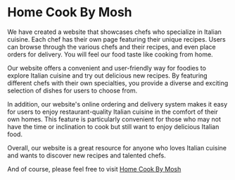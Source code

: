# Home Cook By Mosh

We have created a website that showcases chefs who specialize in Italian cuisine. Each chef has their own page featuring their unique recipes. Users can browse through the various chefs and their recipes, and even place orders for delivery. You will feel our food taste like cooking from home.

Our website offers a convenient and user-friendly way for foodies to explore Italian cuisine and try out delicious new recipes. By featuring different chefs with their own specialties, you provide a diverse and exciting selection of dishes for users to choose from.

In addition, our website's online ordering and delivery system makes it easy for users to enjoy restaurant-quality Italian cuisine in the comfort of their own homes. This feature is particularly convenient for those who may not have the time or inclination to cook but still want to enjoy delicious Italian food.

Overall, our website is a great resource for anyone who loves Italian cuisine and wants to discover new recipes and talented chefs.

And of course, please feel free to visit [Home Cook By Mosh](https://chef-recipe-d8d1f.web.app)

